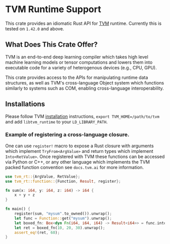 <!--- Licensed to the Apache Software Foundation (ASF) under one -->
<!--- or more contributor license agreements.  See the NOTICE file -->
<!--- distributed with this work for additional information -->
<!--- regarding copyright ownership.  The ASF licenses this file -->
<!--- to you under the Apache License, Version 2.0 (the -->
<!--- "License"); you may not use this file except in compliance -->
<!--- with the License.  You may obtain a copy of the License at -->

<!---   http://www.apache.org/licenses/LICENSE-2.0 -->

<!--- Unless required by applicable law or agreed to in writing, -->
<!--- software distributed under the License is distributed on an -->
<!--- "AS IS" BASIS, WITHOUT WARRANTIES OR CONDITIONS OF ANY -->
<!--- KIND, either express or implied.  See the License for the -->
<!--- specific language governing permissions and limitations -->
<!--- under the License. -->

# TVM Runtime Support

This crate provides an idiomatic Rust API for [TVM](https://github.com/apache/incubator-tvm) runtime.
Currently this is tested on `1.42.0` and above.

## What Does This Crate Offer?

TVM is an end-to-end deep learning compiler which takes high level machine learning
models or tensor computations and lowers them into executable code for a variety
of heterogenous devices (e.g., CPU, GPU).

This crate provides access to the APIs for manipulating runtime data structures,
as well as TVM's cross-language Object system which functions similarly to systems
such as COM, enabling cross-language interoperability.

## Installations

Please follow TVM [installation](https://tvm.apache.org/docs/install/index.html) instructions,
`export TVM_HOME=/path/to/tvm` and add `libtvm_runtime` to your `LD_LIBRARY_PATH`.

### Example of registering a cross-language closure.

One can use `register!` macro to expose a Rust closure with arguments which implement `TryFrom<ArgValue>`
and return types which implement `Into<RetValue>`. Once registered with TVM these functions can be
accessed via Python or C++, or any other language which implements the TVM packed function convention
see `docs.tvm.ai` for more information.

```rust
use tvm_rt::{ArgValue, RetValue};
use tvm_rt::function::{Function, Result, register};

fn sum(x: i64, y: i64, z: i64) -> i64 {
    x + y + z
}

fn main() {
    register(sum, "mysum".to_owned()).unwrap();
    let func = Function::get("mysum").unwrap();
    let boxed_fn: Box<dyn Fn(i64, i64, i64) -> Result<i64>> = func.into();
    let ret = boxed_fn(10, 20, 30).unwrap();
    assert_eq!(ret, 60);
}
```
